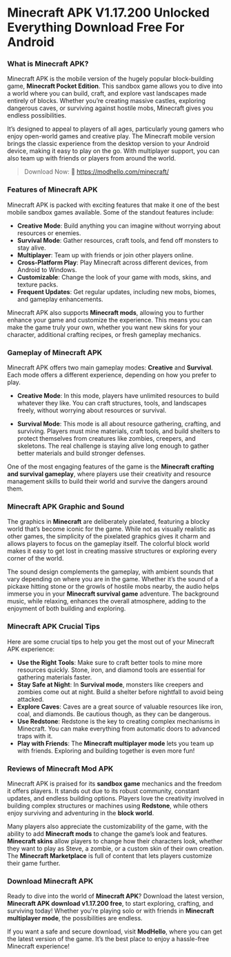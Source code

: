 # Minecraft APK V1.17.200 Unlocked Everything Download Free For Android

### What is Minecraft APK?

Minecraft APK is the mobile version of the hugely popular block-building game, **Minecraft Pocket Edition**. This sandbox game allows you to dive into a world where you can build, craft, and explore vast landscapes made entirely of blocks. Whether you’re creating massive castles, exploring dangerous caves, or surviving against hostile mobs, Minecraft gives you endless possibilities.

It’s designed to appeal to players of all ages, particularly young gamers who enjoy open-world games and creative play. The Minecraft mobile version brings the classic experience from the desktop version to your Android device, making it easy to play on the go. With multiplayer support, you can also team up with friends or players from around the world.

>Download Now: 👏 https://modhello.com/minecraft/

### Features of Minecraft APK

Minecraft APK is packed with exciting features that make it one of the best mobile sandbox games available. Some of the standout features include:

- **Creative Mode**: Build anything you can imagine without worrying about resources or enemies.
- **Survival Mode**: Gather resources, craft tools, and fend off monsters to stay alive.
- **Multiplayer**: Team up with friends or join other players online.
- **Cross-Platform Play**: Play Minecraft across different devices, from Android to Windows.
- **Customizable**: Change the look of your game with mods, skins, and texture packs.
- **Frequent Updates**: Get regular updates, including new mobs, biomes, and gameplay enhancements.

Minecraft APK also supports **Minecraft mods**, allowing you to further enhance your game and customize the experience. This means you can make the game truly your own, whether you want new skins for your character, additional crafting recipes, or fresh gameplay mechanics.

### Gameplay of Minecraft APK

Minecraft APK offers two main gameplay modes: **Creative** and **Survival**. Each mode offers a different experience, depending on how you prefer to play.

- **Creative Mode**: In this mode, players have unlimited resources to build whatever they like. You can craft structures, tools, and landscapes freely, without worrying about resources or survival.
  
- **Survival Mode**: This mode is all about resource gathering, crafting, and surviving. Players must mine materials, craft tools, and build shelters to protect themselves from creatures like zombies, creepers, and skeletons. The real challenge is staying alive long enough to gather better materials and build stronger defenses.

One of the most engaging features of the game is the **Minecraft crafting and survival gameplay**, where players use their creativity and resource management skills to build their world and survive the dangers around them.

### Minecraft APK Graphic and Sound

The graphics in **Minecraft** are deliberately pixelated, featuring a blocky world that’s become iconic for the game. While not as visually realistic as other games, the simplicity of the pixelated graphics gives it charm and allows players to focus on the gameplay itself. The colorful block world makes it easy to get lost in creating massive structures or exploring every corner of the world.

The sound design complements the gameplay, with ambient sounds that vary depending on where you are in the game. Whether it’s the sound of a pickaxe hitting stone or the growls of hostile mobs nearby, the audio helps immerse you in your **Minecraft survival game** adventure. The background music, while relaxing, enhances the overall atmosphere, adding to the enjoyment of both building and exploring.

### Minecraft APK Crucial Tips

Here are some crucial tips to help you get the most out of your Minecraft APK experience:

- **Use the Right Tools**: Make sure to craft better tools to mine more resources quickly. Stone, iron, and diamond tools are essential for gathering materials faster.
- **Stay Safe at Night**: In **Survival mode**, monsters like creepers and zombies come out at night. Build a shelter before nightfall to avoid being attacked.
- **Explore Caves**: Caves are a great source of valuable resources like iron, coal, and diamonds. Be cautious though, as they can be dangerous.
- **Use Redstone**: Redstone is the key to creating complex mechanisms in Minecraft. You can make everything from automatic doors to advanced traps with it.
- **Play with Friends**: The **Minecraft multiplayer mode** lets you team up with friends. Exploring and building together is even more fun!

### Reviews of Minecraft Mod APK

Minecraft APK is praised for its **sandbox game** mechanics and the freedom it offers players. It stands out due to its robust community, constant updates, and endless building options. Players love the creativity involved in building complex structures or machines using **Redstone**, while others enjoy surviving and adventuring in the **block world**.

Many players also appreciate the customizability of the game, with the ability to add **Minecraft mods** to change the game’s look and features. **Minecraft skins** allow players to change how their characters look, whether they want to play as Steve, a zombie, or a custom skin of their own creation. The **Minecraft Marketplace** is full of content that lets players customize their game further.

### Download Minecraft APK

Ready to dive into the world of **Minecraft APK**? Download the latest version, **Minecraft APK download v1.17.200 free**, to start exploring, crafting, and surviving today! Whether you're playing solo or with friends in **Minecraft multiplayer mode**, the possibilities are endless.

If you want a safe and secure download, visit **ModHello**, where you can get the latest version of the game. It’s the best place to enjoy a hassle-free Minecraft experience!

